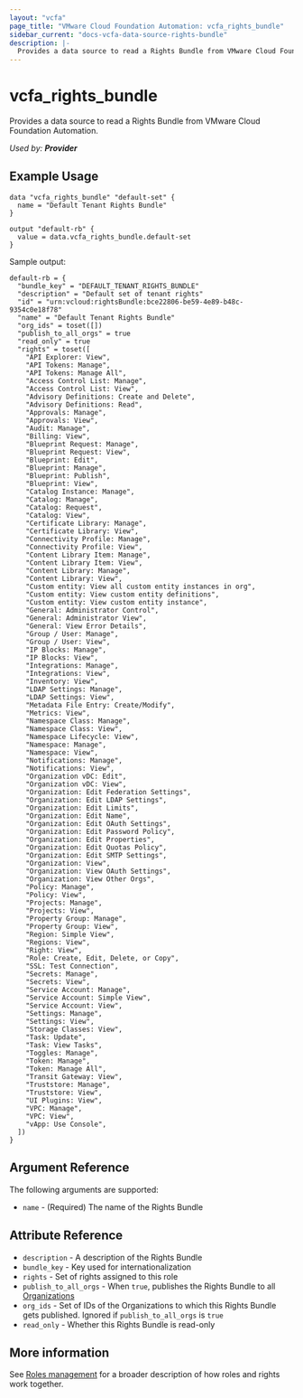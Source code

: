 ```yaml
---
layout: "vcfa"
page_title: "VMware Cloud Foundation Automation: vcfa_rights_bundle"
sidebar_current: "docs-vcfa-data-source-rights-bundle"
description: |-
  Provides a data source to read a Rights Bundle from VMware Cloud Foundation Automation.
---
```


# vcfa\_rights\_bundle

Provides a data source to read a Rights Bundle from VMware Cloud Foundation Automation.

_Used by: **Provider**_

## Example Usage

```hcl
data "vcfa_rights_bundle" "default-set" {
  name = "Default Tenant Rights Bundle"
}

output "default-rb" {
  value = data.vcfa_rights_bundle.default-set
}
```

Sample output:
```
default-rb = {
  "bundle_key" = "DEFAULT_TENANT_RIGHTS_BUNDLE"
  "description" = "Default set of tenant rights"
  "id" = "urn:vcloud:rightsBundle:bce22806-be59-4e89-b48c-9354c0e18f78"
  "name" = "Default Tenant Rights Bundle"
  "org_ids" = toset([])
  "publish_to_all_orgs" = true
  "read_only" = true
  "rights" = toset([
    "API Explorer: View",
    "API Tokens: Manage",
    "API Tokens: Manage All",
    "Access Control List: Manage",
    "Access Control List: View",
    "Advisory Definitions: Create and Delete",
    "Advisory Definitions: Read",
    "Approvals: Manage",
    "Approvals: View",
    "Audit: Manage",
    "Billing: View",
    "Blueprint Request: Manage",
    "Blueprint Request: View",
    "Blueprint: Edit",
    "Blueprint: Manage",
    "Blueprint: Publish",
    "Blueprint: View",
    "Catalog Instance: Manage",
    "Catalog: Manage",
    "Catalog: Request",
    "Catalog: View",
    "Certificate Library: Manage",
    "Certificate Library: View",
    "Connectivity Profile: Manage",
    "Connectivity Profile: View",
    "Content Library Item: Manage",
    "Content Library Item: View",
    "Content Library: Manage",
    "Content Library: View",
    "Custom entity: View all custom entity instances in org",
    "Custom entity: View custom entity definitions",
    "Custom entity: View custom entity instance",
    "General: Administrator Control",
    "General: Administrator View",
    "General: View Error Details",
    "Group / User: Manage",
    "Group / User: View",
    "IP Blocks: Manage",
    "IP Blocks: View",
    "Integrations: Manage",
    "Integrations: View",
    "Inventory: View",
    "LDAP Settings: Manage",
    "LDAP Settings: View",
    "Metadata File Entry: Create/Modify",
    "Metrics: View",
    "Namespace Class: Manage",
    "Namespace Class: View",
    "Namespace Lifecycle: View",
    "Namespace: Manage",
    "Namespace: View",
    "Notifications: Manage",
    "Notifications: View",
    "Organization vDC: Edit",
    "Organization vDC: View",
    "Organization: Edit Federation Settings",
    "Organization: Edit LDAP Settings",
    "Organization: Edit Limits",
    "Organization: Edit Name",
    "Organization: Edit OAuth Settings",
    "Organization: Edit Password Policy",
    "Organization: Edit Properties",
    "Organization: Edit Quotas Policy",
    "Organization: Edit SMTP Settings",
    "Organization: View",
    "Organization: View OAuth Settings",
    "Organization: View Other Orgs",
    "Policy: Manage",
    "Policy: View",
    "Projects: Manage",
    "Projects: View",
    "Property Group: Manage",
    "Property Group: View",
    "Region: Simple View",
    "Regions: View",
    "Right: View",
    "Role: Create, Edit, Delete, or Copy",
    "SSL: Test Connection",
    "Secrets: Manage",
    "Secrets: View",
    "Service Account: Manage",
    "Service Account: Simple View",
    "Service Account: View",
    "Settings: Manage",
    "Settings: View",
    "Storage Classes: View",
    "Task: Update",
    "Task: View Tasks",
    "Toggles: Manage",
    "Token: Manage",
    "Token: Manage All",
    "Transit Gateway: View",
    "Truststore: Manage",
    "Truststore: View",
    "UI Plugins: View",
    "VPC: Manage",
    "VPC: View",
    "vApp: Use Console",
  ])
}
```

## Argument Reference

The following arguments are supported:

* `name` - (Required) The name of the Rights Bundle

## Attribute Reference

* `description` - A description of the Rights Bundle
* `bundle_key` - Key used for internationalization
* `rights` - Set of rights assigned to this role
* `publish_to_all_orgs` - When `true`, publishes the Rights Bundle to all [Organizations](/providers/vmware/vcfa/latest/docs/resources/org)
* `org_ids` - Set of IDs of the Organizations to which this Rights Bundle gets published. Ignored if `publish_to_all_orgs` is `true`
* `read_only` - Whether this Rights Bundle is read-only

## More information

See [Roles management](/providers/vmware/vcfa/latest/docs/guides/roles_management) for a broader description of how roles and
rights work together.